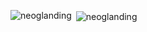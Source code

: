 <p><img align="left" src="https://github-readme-stats.vercel.app/api/top-langs?username=neoglanding&show_icons=true&locale=en&layout=compact" alt="neoglanding" /></p>

<p>&nbsp;<img align="center" src="https://github-readme-stats.vercel.app/api?username=neoglanding&show_icons=true&locale=en" alt="neoglanding" /></p>
